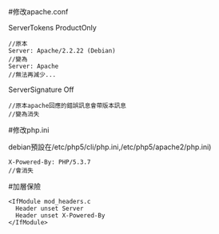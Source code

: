 

#修改apache.conf

ServerTokens ProductOnly

```
//原本
Server: Apache/2.2.22 (Debian)
//變為
Server: Apache
//無法再減少...
```

ServerSignature Off

```
//原本apache回應的錯誤訊息會帶版本訊息
//變為消失
```


#修改php.ini

debian預設在/etc/php5/cli/php.ini,/etc/php5/apache2/php.ini)

```
X-Powered-By: PHP/5.3.7
//會消失
```

#加層保險
```
<IfModule mod_headers.c
  Header unset Server
  Header unset X-Powered-By
</IfModule>  
```
